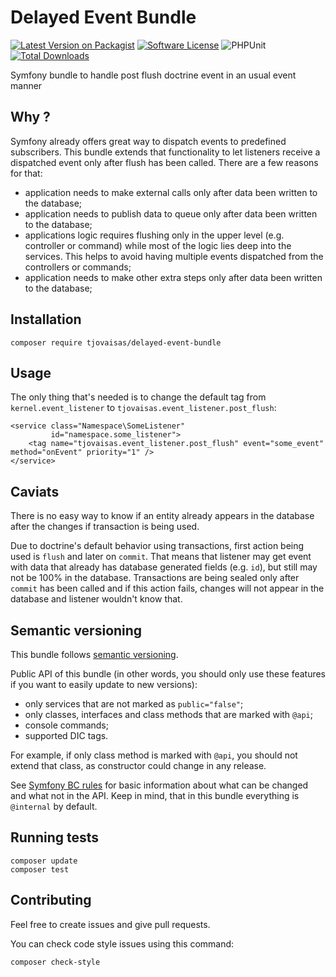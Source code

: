 # Delayed Event Bundle

[![Latest Version on Packagist][ico-version]][link-packagist]
[![Software License][ico-license]](LICENSE)
![PHPUnit][ico-phpunit]
[![Total Downloads][ico-downloads]][link-downloads]

Symfony bundle to handle post flush doctrine event in an usual event manner

## Why ?

Symfony already offers great way to dispatch events to predefined subscribers. 
This bundle extends that functionality to let listeners receive a dispatched event only after
flush has been called. There are a few reasons for that:
- application needs to make external calls only after data been written to the database;
- application needs to publish data to queue only after data been written to the database;
- applications logic requires flushing only in the upper level (e.g. controller or command) while most of the logic lies deep into the services. 
  This helps to avoid having multiple events dispatched from the controllers or commands;
- application needs to make other extra steps only after data been written to the database;

## Installation

```
composer require tjovaisas/delayed-event-bundle
```

## Usage

The only thing that's needed is to change the default tag from `kernel.event_listener` to `tjovaisas.event_listener.post_flush`:
```
<service class="Namespace\SomeListener"
         id="namespace.some_listener">
    <tag name="tjovaisas.event_listener.post_flush" event="some_event" method="onEvent" priority="1" />
</service>
```

## Caviats

There is no easy way to know if an entity already appears in the database after the changes if transaction is being used.

Due to doctrine's default behavior using transactions, first action being used is `flush` and later on `commit`. 
That means that listener may get event with data that already has database generated fields (e.g. `id`), but still may not be 100% in the database. 
Transactions are being sealed only after `commit` has been called and if this action fails, changes will not appear in the database and listener wouldn't know that.

## Semantic versioning

This bundle follows [semantic versioning](http://semver.org/spec/v2.0.0.html).

Public API of this bundle (in other words, you should only use these features if you want to easily update
to new versions):
- only services that are not marked as `public="false"`;
- only classes, interfaces and class methods that are marked with `@api`;
- console commands;
- supported DIC tags.

For example, if only class method is marked with `@api`, you should not extend that class, as constructor
could change in any release.

See [Symfony BC rules](https://symfony.com/doc/current/contributing/code/bc.html) for basic information
about what can be changed and what not in the API. Keep in mind, that in this bundle everything is
`@internal` by default.

## Running tests

```
composer update
composer test
```

## Contributing

Feel free to create issues and give pull requests.

You can check code style issues using this command:
```
composer check-style
```

[ico-version]: https://img.shields.io/packagist/v/tjovaisas/lib-delayed-event-bundle.svg?style=flat-square
[ico-license]: https://img.shields.io/badge/license-MIT-brightgreen.svg?style=flat-square
[ico-phpunit]: https://github.com/tomas7777/lib-delayed-event-bundle/actions/workflows/phpunit.yml/badge.svg
[ico-downloads]: https://img.shields.io/packagist/dt/tjovaisas/lib-delayed-event-bundle.svg?style=flat-square

[link-packagist]: https://packagist.org/packages/tjovaisas/lib-delayed-event-bundle
[link-downloads]: https://packagist.org/packages/tjovaisas/lib-delayed-event-bundle
